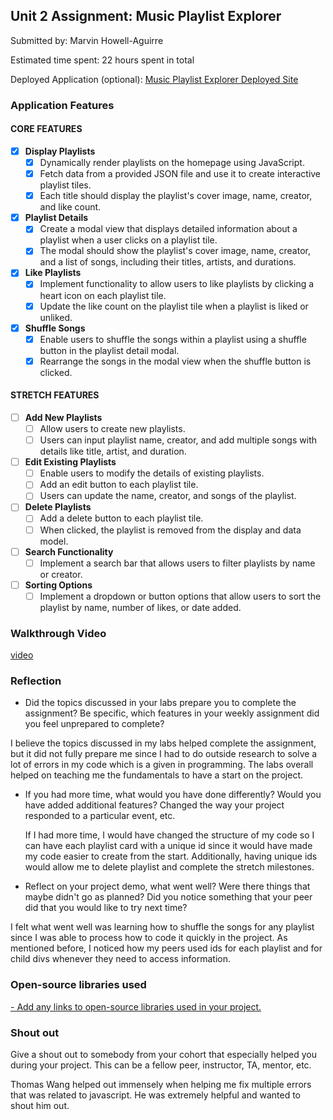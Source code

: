 ## Unit 2 Assignment: Music Playlist Explorer

Submitted by: Marvin Howell-Aguirre

Estimated time spent: 22 hours spent in total

Deployed Application (optional): [Music Playlist Explorer Deployed Site](ADD_LINK_HERE)

### Application Features

#### CORE FEATURES

- [x] **Display Playlists**
  - [x] Dynamically render playlists on the homepage using JavaScript.
  - [x] Fetch data from a provided JSON file and use it to create interactive playlist tiles.
  - [x] Each title should display the playlist's cover image, name, creator, and like count.

- [x] **Playlist Details**
  - [x] Create a modal view that displays detailed information about a playlist when a user clicks on a playlist tile.
  - [x] The modal should show the playlist's cover image, name, creator, and a list of songs, including their titles, artists, and durations.

- [x] **Like Playlists**
  - [x] Implement functionality to allow users to like playlists by clicking a heart icon on each playlist tile.
  - [x] Update the like count on the playlist tile when a playlist is liked or unliked.

- [x] **Shuffle Songs**
  - [x] Enable users to shuffle the songs within a playlist using a shuffle button in the playlist detail modal.
  - [x] Rearrange the songs in the modal view when the shuffle button is clicked.

#### STRETCH FEATURES

- [ ] **Add New Playlists**
  - [ ] Allow users to create new playlists.
  - [ ] Users can input playlist name, creator, and add multiple songs with details like title, artist, and duration.

- [ ] **Edit Existing Playlists**
  - [ ] Enable users to modify the details of existing playlists.
  - [ ] Add an edit button to each playlist tile.
  - [ ] Users can update the name, creator, and songs of the playlist.

- [ ] **Delete Playlists**
  - [ ] Add a delete button to each playlist tile.
  - [ ] When clicked, the playlist is removed from the display and data model.

- [ ] **Search Functionality**
  - [ ] Implement a search bar that allows users to filter playlists by name or creator.

- [ ] **Sorting Options**
  - [ ] Implement a dropdown or button options that allow users to sort the playlist by name, number of likes, or date added.

### Walkthrough Video

[video](https://youtu.be/1c1_Zl4yliE)

### Reflection

* Did the topics discussed in your labs prepare you to complete the assignment? Be specific, which features in your weekly assignment did you feel unprepared to complete?

I believe the topics discussed in my labs helped complete the assignment, but it did not fully prepare me since I had to do outside research to solve a lot of errors in my code which is a given in programming. The labs overall helped on teaching me the fundamentals to have a start on the project.

* If you had more time, what would you have done differently? Would you have added additional features? Changed the way your project responded to a particular event, etc.

  If I had more time, I would have changed the structure of my code so I can have each playlist card with a unique id since it would have made my code easier to create from the start. Additionally, having unique ids would allow me to delete playlist and complete the stretch milestones.

* Reflect on your project demo, what went well? Were there things that maybe didn't go as planned? Did you notice something that your peer did that you would like to try next time?

I felt what went well was learning how to shuffle the songs for any playlist since I was able to process how to code it quickly in the project. As mentioned before, I noticed how my peers used ids for each playlist and for child divs whenever they need to access information.

### Open-source libraries used

[- Add any links to open-source libraries used in your project.
](https://stackoverflow.com/questions/2450954/how-to-randomize-shuffle-a-javascript-array)

### Shout out
Give a shout out to somebody from your cohort that especially helped you during your project. This can be a fellow peer, instructor, TA, mentor, etc.

Thomas Wang helped out immensely when helping me fix multiple errors that was related to javascript. He was extremely helpful and wanted to shout him out. 
